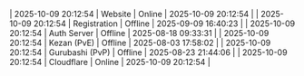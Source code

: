 | 2025-10-09 20:12:54 | Website | Online | 2025-10-09 20:12:54 |
| 2025-10-09 20:12:54 | Registration | Offline | 2025-09-09 16:40:23 |
| 2025-10-09 20:12:54 | Auth Server | Offline | 2025-08-18 09:33:31 |
| 2025-10-09 20:12:54 | Kezan (PvE) | Offline | 2025-08-03 17:58:02 |
| 2025-10-09 20:12:54 | Gurubashi (PvP) | Offline | 2025-08-23 21:44:06 |
| 2025-10-09 20:12:54 | Cloudflare | Online | 2025-10-09 20:12:54 |
